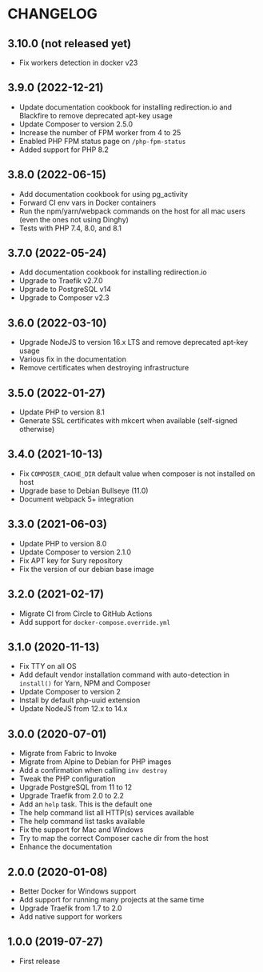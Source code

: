 # CHANGELOG

## 3.10.0 (not released yet)

* Fix workers detection in docker v23

## 3.9.0 (2022-12-21)

* Update documentation cookbook for installing redirection.io and Blackfire to
  remove deprecated apt-key usage
* Update Composer to version 2.5.0
* Increase the number of FPM worker from 4 to 25
* Enabled PHP FPM status page on `/php-fpm-status`
* Added support for PHP 8.2

## 3.8.0 (2022-06-15)

* Add documentation cookbook for using pg_activity
* Forward CI env vars in Docker containers
* Run the npm/yarn/webpack commands on the host for all mac users (even the ones not using Dinghy)
* Tests with PHP 7.4, 8.0, and 8.1

## 3.7.0 (2022-05-24)

* Add documentation cookbook for installing redirection.io
* Upgrade to Traefik v2.7.0
* Upgrade to PostgreSQL v14
* Upgrade to Composer v2.3

## 3.6.0 (2022-03-10)

* Upgrade NodeJS to version 16.x LTS and remove deprecated apt-key usage
* Various fix in the documentation
* Remove certificates when destroying infrastructure

## 3.5.0 (2022-01-27)

* Update PHP to version 8.1
* Generate SSL certificates with mkcert when available (self-signed otherwise)

## 3.4.0 (2021-10-13)

* Fix `COMPOSER_CACHE_DIR` default value when composer is not installed on host
* Upgrade base to Debian Bullseye (11.0)
* Document webpack 5+ integration

## 3.3.0 (2021-06-03)

* Update PHP to version 8.0
* Update Composer to version 2.1.0
* Fix APT key for Sury repository
* Fix the version of our debian base image

## 3.2.0 (2021-02-17)

* Migrate CI from Circle to GitHub Actions
* Add support for `docker-compose.override.yml`

## 3.1.0 (2020-11-13)

 * Fix TTY on all OS
 * Add default vendor installation command with auto-detection in `install()` for Yarn, NPM and Composer
 * Update Composer to version 2
 * Install by default php-uuid extension
 * Update NodeJS from 12.x to 14.x

## 3.0.0 (2020-07-01)

 * Migrate from Fabric to Invoke
 * Migrate from Alpine to Debian for PHP images
 * Add a confirmation when calling `inv destroy`
 * Tweak the PHP configuration
 * Upgrade PostgreSQL from 11 to 12
 * Upgrade Traefik from 2.0 to 2.2
 * Add an `help` task. This is the default one
 * The help command list all HTTP(s) services available
 * The help command list tasks available
 * Fix the support for Mac and Windows
 * Try to map the correct Composer cache dir from the host
 * Enhance the documentation

## 2.0.0 (2020-01-08)

* Better Docker for Windows support
* Add support for running many projects at the same time
* Upgrade Traefik from 1.7 to 2.0
* Add native support for workers

## 1.0.0 (2019-07-27)

* First release
